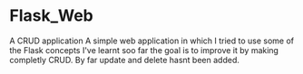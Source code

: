 # Flask_Web
 A CRUD application
A simple web application in which I tried to use some of the Flask concepts I've learnt soo far the goal is to improve it by making completly CRUD. By far update and delete hasnt been added.